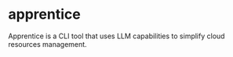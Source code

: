 # apprentice
Apprentice is a CLI tool that uses LLM capabilities to simplify cloud resources management.
